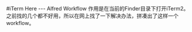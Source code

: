 #iTerm Here --- Alfred Workflow
作用是在当前的Finder目录下打开iTerm2。
之前找的几个都不好用，所以在网上找了一下解决办法，拼凑出了这样一个workflow。


